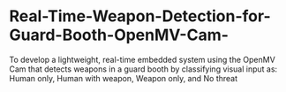 # Real-Time-Weapon-Detection-for-Guard-Booth-OpenMV-Cam-
To develop a lightweight, real-time embedded system using the OpenMV Cam that detects weapons in a guard booth by classifying visual input as:  Human only, Human with weapon, Weapon only, and No threat
